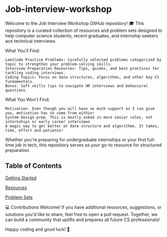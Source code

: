# Job-interview-workshop
Welcome to the Job Interview Workshop GitHub repository! 🎓  This repository is a curated collection of resources and problem sets designed to help computer science students, recent graduates, and internship seekers ace technical interviews.

What You'll Find:

    LeetCode Practice Problems: Carefully selected problems categorized by topic to strengthen your problem-solving skills.
    Interview Preparation Resources: Tips, guides, and best practices for tackling coding interviews.
    Coding Topics: Focus on data structures, algorithms, and other key CS fundamentals.
    Bonus: Soft skills tips to navigate HR interviews and behavioral questions.

What You Won't Find:

    Motivation. Even though you will have as much support as I can give you, motivation has to come from within!
    System Design prep. This is mostly asked in more senior roles, not internships or early career interviews
    A magic way to get better at data structure and algorithms. It takes, time, effort and patience!
    


Whether you're preparing for undergraduate internships or your first full-time job in tech, this repository serves as your go-to resource for structured preparation.

## Table of Contents
    
[Getting Started](https://github.com/Sirraff/Job-interview-workshop/blob/main/Getting-Started.md)

[Resources](https://github.com/Sirraff/Job-interview-workshop/blob/main/Applying-Resources.md)

[Problem Sets](https://github.com/Sirraff/Job-interview-workshop/tree/main/Leetcode-Problems)

💻 Contributions Welcome! If you have additional resources, suggestions, or solutions you'd like to share, feel free to open a pull request. Together, we can build a community that uplifts and prepares all future CS professionals!

Happy coding and good luck! 🌟
